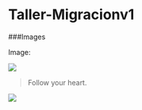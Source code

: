 # Taller-Migracionv1

<!DOCTYPE html>
<html>
   
</html>


###Images

Image:

![](https://pandao.github.io/editor.md/examples/images/4.jpg)

> Follow your heart.

![](https://pandao.github.io/editor.md/examples/images/8.jpg)
